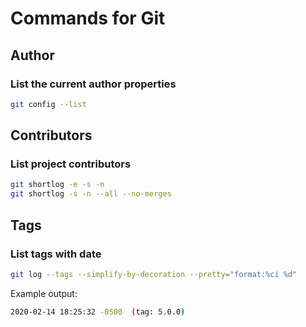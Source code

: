 # Commands for Git

## Author

### List the current author properties

```bash
git config --list
```

## Contributors

### List project contributors

```bash
git shortlog -e -s -n
git shortlog -s -n --all --no-merges
```

## Tags

### List tags with date

```bash
git log --tags --simplify-by-decoration --pretty="format:%ci %d"
```

Example output:

```bash
2020-02-14 18:25:32 -0500  (tag: 5.0.0)
```
